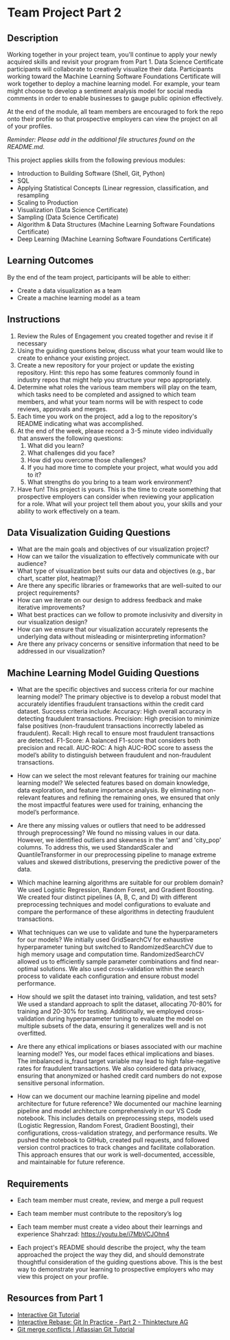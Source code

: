 # Team Project Part 2

## Description

Working together in your project team, you'll continue to apply your newly acquired skills and revisit your program from Part 1. Data Science Certificate participants will collaborate to creatively visualize their data. Participants working toward the Machine Learning Software Foundations Certificate will work together to deploy a machine learning model. For example, your team might choose to develop a sentiment analysis model for social media comments in order to enable businesses to gauge public opinion effectively.

At the end of the module, all team members are encouraged to fork the repo onto their profile so that prospective employers can view the project on all of your profiles. 

_Reminder: Please add in the additional file structures found on the README.md._

This project applies skills from the following previous modules:

* Introduction to Building Software (Shell, Git, Python)
* SQL
* Applying Statistical Concepts (Linear regression, classification, and resampling
* Scaling to Production
* Visualization (Data Science Certificate)
* Sampling (Data Science Certificate)
* Algorithm & Data Structures (Machine Learning Software Foundations Certificate)
* Deep Learning (Machine Learning Software Foundations Certificate)

## Learning Outcomes
By the end of the team project, participants will be able to either:
* Create a data visualization as a team
* Create a machine learning model as a team

## Instructions

1. Review the Rules of Engagement you created together and revise it if necessary
2. Using the guiding questions below, discuss what your team would like to create to enhance your existing project.
3. Create a new repository for your project or update the existing repository. Hint: this repo has some features commonly found in industry repos that might help you structure your repo appropriately.
4. Determine what roles the various team members will play on the team, which tasks need to be completed and assigned to which team members, and what your team norms will be with respect to code reviews, approvals and merges. 
5. Each time you work on the project, add a log to the repository's README indicating what was accomplished. 
6. At the end of the week, please record a 3-5 minute video individually that answers the following questions:
    1. What did you learn?
    2. What challenges did you face?
    3. How did you overcome those challenges?
    4. If you had more time to complete your project, what would you add to it?
    5. What strengths do you bring to a team work environment?
7. Have fun! This project is yours. This is the time to create something that prospective employers can consider when reviewing your application for a role. What will your project tell them about you, your skills and your ability to work effectively on a team.
  
## Data Visualization Guiding Questions

* What are the main goals and objectives of our visualization project?
* How can we tailor the visualization to effectively communicate with our audience?
* What type of visualization best suits our data and objectives (e.g., bar chart, scatter plot, heatmap)?
* Are there any specific libraries or frameworks that are well-suited to our project requirements?
* How can we iterate on our design to address feedback and make iterative improvements?
* What best practices can we follow to promote inclusivity and diversity in our visualization design?
* How can we ensure that our visualization accurately represents the underlying data without misleading or misinterpreting information?
* Are there any privacy concerns or sensitive information that need to be addressed in our visualization?

## Machine Learning Model Guiding Questions

* What are the specific objectives and success criteria for our machine learning model?
The primary objective is to develop a robust model that accurately identifies fraudulent transactions within the credit card dataset. Success criteria include:
Accuracy: High overall accuracy in detecting fraudulent transactions.
Precision: High precision to minimize false positives (non-fraudulent transactions incorrectly labeled as fraudulent).
Recall: High recall to ensure most fraudulent transactions are detected.
F1-Score: A balanced F1-score that considers both precision and recall.
AUC-ROC: A high AUC-ROC score to assess the model’s ability to distinguish between fraudulent and non-fraudulent transactions.

* How can we select the most relevant features for training our machine learning model?
We selected features based on domain knowledge, data exploration, and feature importance analysis. By eliminating non-relevant features and refining the remaining ones, we ensured that only the most impactful features were used for training, enhancing the model’s performance.

* Are there any missing values or outliers that need to be addressed through preprocessing?
We found no missing values in our data. However, we identified outliers and skewness in the 'amt' and 'city_pop' columns. To address this, we used StandardScaler and QuantileTransformer in our preprocessing pipeline to manage extreme values and skewed distributions, preserving the predictive power of the data.

* Which machine learning algorithms are suitable for our problem domain?
We used Logistic Regression, Random Forest, and Gradient Boosting. We created four distinct pipelines (A, B, C, and D) with different preprocessing techniques and model configurations to evaluate and compare the performance of these algorithms in detecting fraudulent transactions.

* What techniques can we use to validate and tune the hyperparameters for our models?
We initially used GridSearchCV for exhaustive hyperparameter tuning but switched to RandomizedSearchCV due to high memory usage and computation time. RandomizedSearchCV allowed us to efficiently sample parameter combinations and find near-optimal solutions. We also used cross-validation within the search process to validate each configuration and ensure robust model performance.

* How should we split the dataset into training, validation, and test sets?
We used a standard approach to split the dataset, allocating 70-80% for training and 20-30% for testing. Additionally, we employed cross-validation during hyperparameter tuning to evaluate the model on multiple subsets of the data, ensuring it generalizes well and is not overfitted.

* Are there any ethical implications or biases associated with our machine learning model?
Yes, our model faces ethical implications and biases. The imbalanced is_fraud target variable may lead to high false-negative rates for fraudulent transactions. We also considered data privacy, ensuring that anonymized or hashed credit card numbers do not expose sensitive personal information.

* How can we document our machine learning pipeline and model architecture for future reference?
We documented our machine learning pipeline and model architecture comprehensively in our VS Code notebook. This includes details on preprocessing steps, models used (Logistic Regression, Random Forest, Gradient Boosting), their configurations, cross-validation strategy, and performance results. We pushed the notebook to GitHub, created pull requests, and followed version control practices to track changes and facilitate collaboration. This approach ensures that our work is well-documented, accessible, and maintainable for future reference.

## Requirements

* Each team member must create, review, and merge a pull request 
* Each team member must contribute to the repository’s log 
* Each team member must create a video about their learnings and experience
Shahrzad: https://youtu.be/i7MbVCJOhn4

* Each project's README should describe the project, why the team approached the project the way they did, and should demonstrate thoughtful consideration of the guiding questions above. This is the best way to demonstrate your learning to prospective employers who may view this project on your profile. 

## Resources from Part 1

* [Interactive Git Tutorial](https://learngitbranching.js.org/)
* [Interactive Rebase: Git In Practice - Part 2 - Thinktecture AG](https://www.thinktecture.com/en/tools/git-interactive-rebase/)
* [Git merge conflicts | Atlassian Git Tutorial](https://www.atlassian.com/git/tutorials/using-branches/merge-conflicts#:~:text=Understanding%20merge%20conflicts,automatically%20determine%20what%20is%20correct.)
